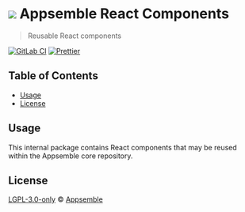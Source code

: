 # ![](https://gitlab.com/appsemble/appsemble/-/raw/0.32.1-test.17/config/assets/logo.svg) Appsemble React Components

> Reusable React components

[![GitLab CI](https://gitlab.com/appsemble/appsemble/badges/0.32.1-test.17/pipeline.svg)](https://gitlab.com/appsemble/appsemble/-/releases/0.32.1-test.17)
[![Prettier](https://img.shields.io/badge/code_style-prettier-ff69b4.svg)](https://prettier.io)

## Table of Contents

- [Usage](#usage)
- [License](#license)

## Usage

This internal package contains React components that may be reused within the Appsemble core
repository.

## License

[LGPL-3.0-only](https://gitlab.com/appsemble/appsemble/-/blob/0.32.1-test.17/LICENSE.md) ©
[Appsemble](https://appsemble.com)
